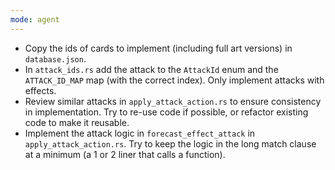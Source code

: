 ```yaml
---
mode: agent
---
```


- Copy the ids of cards to implement (including full art versions) in `database.json`.
- In `attack_ids.rs` add the attack to the `AttackId` enum and the `ATTACK_ID_MAP` map (with the correct index). Only implement attacks with effects.
- Review similar attacks in `apply_attack_action.rs` to ensure consistency in implementation. Try to re-use code if possible,
  or refactor existing code to make it reusable.
- Implement the attack logic in `forecast_effect_attack` in `apply_attack_action.rs`. Try to keep
  the logic in the long match clause at a minimum (a 1 or 2 liner that calls a function).
